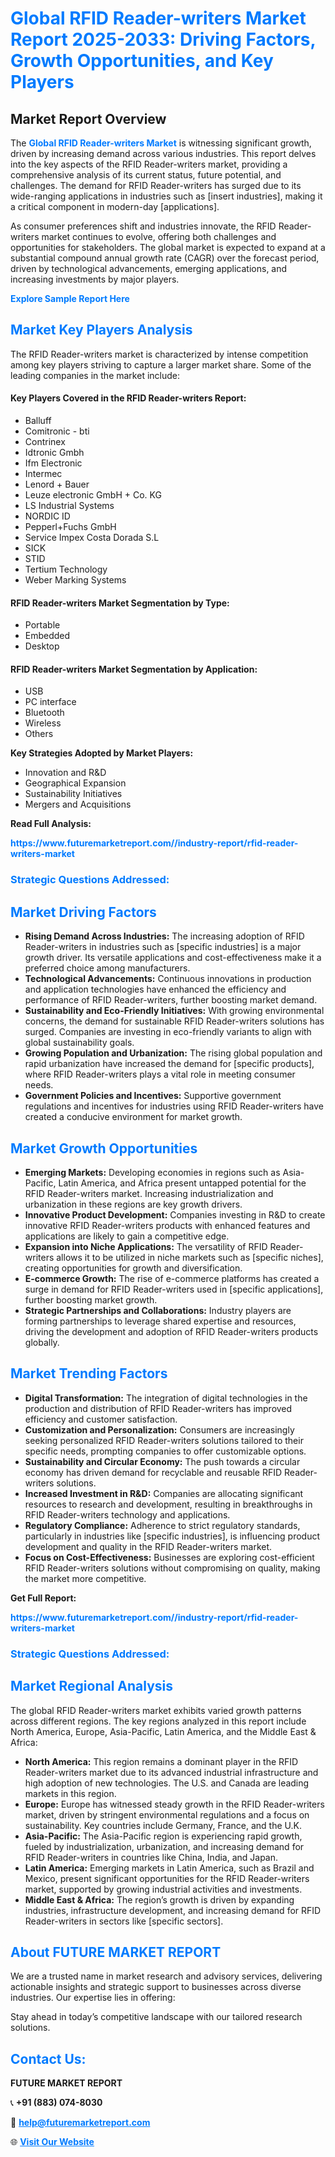 <h1 style="color: #007BFF;">Global RFID Reader-writers Market Report 2025-2033: Driving Factors, Growth Opportunities, and Key Players</h1>

<section id="overview">
<h2>Market Report Overview</h2>
<p>The <a href="https://www.futuremarketreport.com//industry-report/rfid-reader-writers-market" style="color: #007BFF; text-decoration: none;"><strong>Global RFID Reader-writers Market</strong></a> is witnessing significant growth, driven by increasing demand across various industries. This report delves into the key aspects of the RFID Reader-writers market, providing a comprehensive analysis of its current status, future potential, and challenges. The demand for RFID Reader-writers has surged due to its wide-ranging applications in industries such as [insert industries], making it a critical component in modern-day [applications].</p>
<p>As consumer preferences shift and industries innovate, the RFID Reader-writers market continues to evolve, offering both challenges and opportunities for stakeholders. The global market is expected to expand at a substantial compound annual growth rate (CAGR) over the forecast period, driven by technological advancements, emerging applications, and increasing investments by major players.</p>
</section>

<section id="overview">
<p><a href="https://www.futuremarketreport.com//request-sample/reportId=47485" style="color: #007BFF; text-decoration: none;"><strong>Explore Sample Report Here</strong></a></p>
</section>

<section id="key-players">
<h2 style="color: #007BFF;">Market Key Players Analysis</h2>
<p>The RFID Reader-writers market is characterized by intense competition among key players striving to capture a larger market share. Some of the leading companies in the market include:</p>
<h4>Key Players Covered in the RFID Reader-writers Report:</h4>
<ul><li>Balluff</li><li>Comitronic - bti</li><li>Contrinex</li><li>Idtronic Gmbh</li><li>Ifm Electronic</li><li>Intermec</li><li>Lenord + Bauer</li><li>Leuze electronic GmbH + Co. KG</li><li>LS Industrial Systems</li><li>NORDIC ID</li><li>Pepperl+Fuchs GmbH</li><li>Service Impex Costa Dorada S.L</li><li>SICK</li><li>STID</li><li>Tertium Technology</li><li>Weber Marking Systems</li></ul>
<h4>RFID Reader-writers Market Segmentation by Type:</h4>
<ul><li>Portable</li><li>Embedded</li><li>Desktop</li></ul>

<h4>RFID Reader-writers Market Segmentation by Application:</h4>
<ul><li>USB</li><li>PC interface</li><li>Bluetooth</li><li>Wireless</li><li>Others</li></ul>
<p><strong>Key Strategies Adopted by Market Players:</strong></p>
<ul>
<li>Innovation and R&D</li>
<li>Geographical Expansion</li>
<li>Sustainability Initiatives</li>
<li>Mergers and Acquisitions</li>
</ul>
</section>

<section>
<p><strong>Read Full Analysis: </strong></p><a href="https://www.futuremarketreport.com//industry-report/rfid-reader-writers-market" style="color: #007BFF; text-decoration: none;"><strong>https://www.futuremarketreport.com//industry-report/rfid-reader-writers-market</strong></a>
<h3 style="color: #007BFF;">Strategic Questions Addressed:</h3>
</section>

<section id="driving-factors">
<h2 style="color: #007BFF;">Market Driving Factors</h2>
<ul>
<li><strong>Rising Demand Across Industries:</strong> The increasing adoption of RFID Reader-writers in industries such as [specific industries] is a major growth driver. Its versatile applications and cost-effectiveness make it a preferred choice among manufacturers.</li>
<li><strong>Technological Advancements:</strong> Continuous innovations in production and application technologies have enhanced the efficiency and performance of RFID Reader-writers, further boosting market demand.</li>
<li><strong>Sustainability and Eco-Friendly Initiatives:</strong> With growing environmental concerns, the demand for sustainable RFID Reader-writers solutions has surged. Companies are investing in eco-friendly variants to align with global sustainability goals.</li>
<li><strong>Growing Population and Urbanization:</strong> The rising global population and rapid urbanization have increased the demand for [specific products], where RFID Reader-writers plays a vital role in meeting consumer needs.</li>
<li><strong>Government Policies and Incentives:</strong> Supportive government regulations and incentives for industries using RFID Reader-writers have created a conducive environment for market growth.</li>
</ul>
</section>

<section id="growth-opportunities">
<h2 style="color: #007BFF;">Market Growth Opportunities</h2>
<ul>
<li><strong>Emerging Markets:</strong> Developing economies in regions such as Asia-Pacific, Latin America, and Africa present untapped potential for the RFID Reader-writers market. Increasing industrialization and urbanization in these regions are key growth drivers.</li>
<li><strong>Innovative Product Development:</strong> Companies investing in R&D to create innovative RFID Reader-writers products with enhanced features and applications are likely to gain a competitive edge.</li>
<li><strong>Expansion into Niche Applications:</strong> The versatility of RFID Reader-writers allows it to be utilized in niche markets such as [specific niches], creating opportunities for growth and diversification.</li>
<li><strong>E-commerce Growth:</strong> The rise of e-commerce platforms has created a surge in demand for RFID Reader-writers used in [specific applications], further boosting market growth.</li>
<li><strong>Strategic Partnerships and Collaborations:</strong> Industry players are forming partnerships to leverage shared expertise and resources, driving the development and adoption of RFID Reader-writers products globally.</li>
</ul>
</section>

<section id="trending-factors">
<h2 style="color: #007BFF;">Market Trending Factors</h2>
<ul>
<li><strong>Digital Transformation:</strong> The integration of digital technologies in the production and distribution of RFID Reader-writers has improved efficiency and customer satisfaction.</li>
<li><strong>Customization and Personalization:</strong> Consumers are increasingly seeking personalized RFID Reader-writers solutions tailored to their specific needs, prompting companies to offer customizable options.</li>
<li><strong>Sustainability and Circular Economy:</strong> The push towards a circular economy has driven demand for recyclable and reusable RFID Reader-writers solutions.</li>
<li><strong>Increased Investment in R&D:</strong> Companies are allocating significant resources to research and development, resulting in breakthroughs in RFID Reader-writers technology and applications.</li>
<li><strong>Regulatory Compliance:</strong> Adherence to strict regulatory standards, particularly in industries like [specific industries], is influencing product development and quality in the RFID Reader-writers market.</li>
<li><strong>Focus on Cost-Effectiveness:</strong> Businesses are exploring cost-efficient RFID Reader-writers solutions without compromising on quality, making the market more competitive.</li>
</ul>
</section>

<section>
<p><strong>Get Full Report: </strong></p><a href="https://www.futuremarketreport.com//industry-report/rfid-reader-writers-market" style="color: #007BFF; text-decoration: none;"><strong>https://www.futuremarketreport.com//industry-report/rfid-reader-writers-market</strong></a>
<h3 style="color: #007BFF;">Strategic Questions Addressed:</h3>
</section>


<section id="regional-analysis">
<h2 style="color: #007BFF;">Market Regional Analysis</h2>
<p>The global RFID Reader-writers market exhibits varied growth patterns across different regions. The key regions analyzed in this report include North America, Europe, Asia-Pacific, Latin America, and the Middle East & Africa:</p>
<ul>
<li><strong>North America:</strong> This region remains a dominant player in the RFID Reader-writers market due to its advanced industrial infrastructure and high adoption of new technologies. The U.S. and Canada are leading markets in this region.</li>
<li><strong>Europe:</strong> Europe has witnessed steady growth in the RFID Reader-writers market, driven by stringent environmental regulations and a focus on sustainability. Key countries include Germany, France, and the U.K.</li>
<li><strong>Asia-Pacific:</strong> The Asia-Pacific region is experiencing rapid growth, fueled by industrialization, urbanization, and increasing demand for RFID Reader-writers in countries like China, India, and Japan.</li>
<li><strong>Latin America:</strong> Emerging markets in Latin America, such as Brazil and Mexico, present significant opportunities for the RFID Reader-writers market, supported by growing industrial activities and investments.</li>
<li><strong>Middle East & Africa:</strong> The region’s growth is driven by expanding industries, infrastructure development, and increasing demand for RFID Reader-writers in sectors like [specific sectors].</li>
</ul>
</section>

<footer>
<h2 style="color: #007BFF;">About FUTURE MARKET REPORT</h2>
<p>We are a trusted name in market research and advisory services, delivering actionable insights and strategic support to businesses across diverse industries. Our expertise lies in offering:</p>

<p>Stay ahead in today’s competitive landscape with our tailored research solutions.</p>

<h2 style="color: #007BFF;">Contact Us:</h2>
<p><strong>FUTURE MARKET REPORT</strong></p>
<p>📞 <strong>+91 (883) 074-8030</strong></p>
<p>📧 <strong><a href="mailto:help@futuremarketreport.com" style="color: #007BFF;">help@futuremarketreport.com</a></strong></p>
<p>🌐 <strong><a href="https://www.futuremarketreport.com/" style="color: #007BFF;">Visit Our Website</a></strong></p>
</footer>